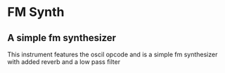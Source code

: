 # FM Synth

## A simple fm synthesizer

This instrument features the oscil opcode and is a simple fm synthesizer with added reverb and a low pass filter

